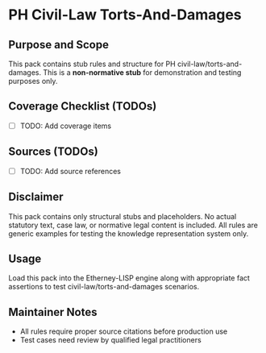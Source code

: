 # PH Civil-Law Torts-And-Damages

## Purpose and Scope

This pack contains stub rules and structure for PH civil-law/torts-and-damages. This is a **non-normative stub** for demonstration and testing purposes only.

## Coverage Checklist (TODOs)

- [ ] TODO: Add coverage items

## Sources (TODOs)

- [ ] TODO: Add source references

## Disclaimer

This pack contains only structural stubs and placeholders. No actual statutory text, case law, or normative legal content is included. All rules are generic examples for testing the knowledge representation system only.

## Usage

Load this pack into the Etherney-LISP engine along with appropriate fact assertions to test civil-law/torts-and-damages scenarios.

## Maintainer Notes

- All rules require proper source citations before production use
- Test cases need review by qualified legal practitioners
